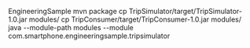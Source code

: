 EngineeringSample
mvn package
cp TripSimulator/target/TripSimulator-1.0.jar modules/
cp TripConsumer/target/TripConsumer-1.0.jar modules/
java --module-path modules --module com.smartphone.engineeringsample.tripsimulator

